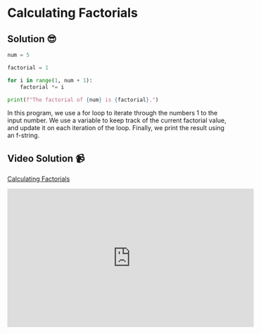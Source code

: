 # Calculating Factorials

## Solution 😎

```python
num = 5

factorial = 1

for i in range(1, num + 1):
    factorial *= i

print(f"The factorial of {num} is {factorial}.")
```

In this program, we use a for loop to iterate through the numbers 1 to the input number. We use a variable to keep track of the current factorial value, and update it on each iteration of the loop. Finally, we print the result using an f-string.

## Video Solution 📹

[Calculating Factorials](https://drive.google.com/file/d/1j08etyS9PM_ks32mAIHMvDN_PZXalg-I/view?usp=share_link)
<iframe width="560" height="315" src="https://www.youtube.com/embed/BQMdGP0rPaU" title="YouTube video player" frameborder="0" allow="accelerometer; autoplay; clipboard-write; encrypted-media; gyroscope; picture-in-picture; web-share" allowfullscreen></iframe>
